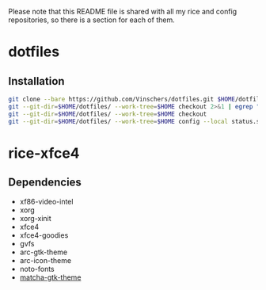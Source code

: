 Please note that this README file is shared with all my rice and config repositories, so there is a section for each of them.

# dotfiles
## Installation

```sh
git clone --bare https://github.com/Vinschers/dotfiles.git $HOME/dotfiles
git --git-dir=$HOME/dotfiles/ --work-tree=$HOME checkout 2>&1 | egrep "\s+\." | awk {'print $1'} | xargs -I{} rm $HOME/{}
git --git-dir=$HOME/dotfiles/ --work-tree=$HOME checkout
git --git-dir=$HOME/dotfiles/ --work-tree=$HOME config --local status.showUntrackedFiles no
```

# rice-xfce4
## Dependencies
- xf86-video-intel
- xorg
- xorg-xinit
- xfce4
- xfce4-goodies
- gvfs
- arc-gtk-theme
- arc-icon-theme
- noto-fonts
- [matcha-gtk-theme](https://vinceliuice.github.io/theme-matcha.html)